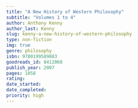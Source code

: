 ```yaml
---
title: "A New History of Western Philosophy"
subtitle: "Volumes 1 to 4"
author: Anthony Kenny
author_last: Kenny
slug: kenny-a-new-history-of-western-philosophy
type: non-fiction
img: true
genre: philosophy
isbn: 9780199589883
goodreads_id: 8412068
publish_year: 2007
pages: 1058
rating: 
date_started:
date_completed:
priority: high
---
```


